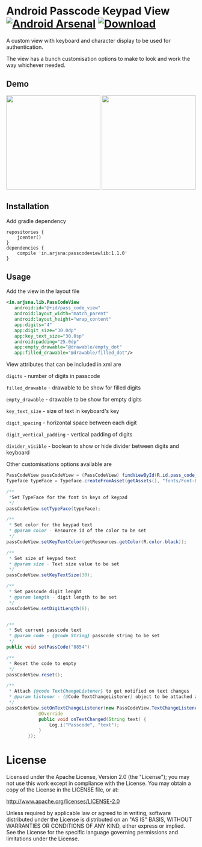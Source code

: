 # Android Passcode Keypad View [![Android Arsenal](https://img.shields.io/badge/Android%20Arsenal-android--passcodeview-green.svg?style=true)](https://android-arsenal.com/details/1/4124) [ ![Download](https://api.bintray.com/packages/arjun-sna/maven/passcodeviewlib/images/download.svg) ](https://bintray.com/arjun-sna/maven/passcodeviewlib/_latestVersion)

A custom view with keyboard and character display to be used for authentication. 

The view has a bunch customisation options to make to look and work the way whichever needed.

## Demo
<img src="https://arjun-sna.github.io/raw/passcodeview_1.gif" width="250" />
<img src="https://arjun-sna.github.io/raw/passcodeview_2.gif" width="250" />

## Installation
Add gradle dependency
```
repositories {
    jcenter()
}
dependencies {
    compile 'in.arjsna:passcodeviewlib:1.1.0'
}

```

## Usage
 Add the view in the layout file

 ```xml
 <in.arjsna.lib.PassCodeView
    android:id="@+id/pass_code_view"
    android:layout_width="match_parent"
    android:layout_height="wrap_content"
    app:digits="4"
    app:digit_size="30.0dp"
    app:key_text_size="30.0sp"
    android:padding="25.0dp"
    app:empty_drawable="@drawable/empty_dot"
    app:filled_drawable="@drawable/filled_dot"/>

 ```

View attributes that can be included in xml are


`digits` - number of digits in passcode

`filled_drawable` - drawable to be show for filled digits

`empty_drawable` - drawable to be show for empty digits

`key_text_size` - size of text in keyboard's key

`digit_spacing` - horizontal space between each digit

`digit_vertical_padding` - vertical padding of digits

`divider_visible` - boolean to show or hide divider between digits and keyboard


Other customisations options available are

```java
PassCodeView passCodeView = (PassCodeView) findViewById(R.id.pass_code_view);
Typeface typeFace = Typeface.createFromAsset(getAssets(), "fonts/Font-Bold.ttf");

/**
 *Set TypeFace for the font in keys of keypad
 */
passCodeView.setTypeFace(typeFace);

/**
 * Set color for the keypad text
 * @param color - Resource id of the color to be set
 */
passCodeView.setKeyTextColor(getResources.getColor(R.color.black));

/**
 * Set size of keypad text
 * @param size - Text size value to be set
 */
passCodeView.setKeyTextSize(30);

/**
 * Set passcode digit lenght
 * @param length - digit length to be set
 */
passCodeView.setDigitLength(6);


/**
 * Set current passcode text
 * @param code - {@code String} passcode string to be set
 */
public void setPassCode("8854")

/**
 * Reset the code to empty
 */
passCodeView.reset();

/**
 * Attach {@code TextChangeListener} to get notified on text changes
 * @param listener - {@Code TextChangeListener} object to be attached and notified
 */
passCodeView.setOnTextChangeListener(new PassCodeView.TextChangeListener() {
            @Override
            public void onTextChanged(String text) {
                Log.i("Passcode", "text");
            }
        }); 
```

License
=======

Licensed under the Apache License, Version 2.0 (the "License"); you may not use this work except in compliance with the License.
You may obtain a copy of the License in the LICENSE file, or at:

http://www.apache.org/licenses/LICENSE-2.0

Unless required by applicable law or agreed to in writing, software distributed under the License is distributed on an "AS IS" BASIS, WITHOUT WARRANTIES OR CONDITIONS OF ANY KIND, either express or implied. See the License for the specific language governing permissions and limitations under the License.

